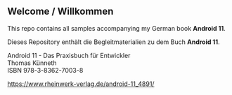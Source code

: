 ## Welcome / Willkommen ##

This repo contains all samples accompanying my German book **Android 11**.

Dieses Repository enthält die Begleitmaterialien zu dem Buch **Android 11**.

Android 11 - Das Praxisbuch für Entwickler  
Thomas Künneth  
ISBN 978-3-8362-7003-8  

https://www.rheinwerk-verlag.de/android-11_4891/